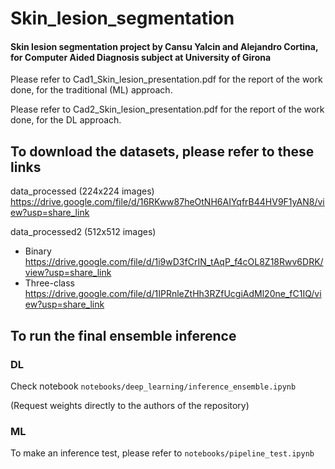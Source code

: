 # Skin_lesion_segmentation

#### Skin lesion segmentation project by Cansu Yalcin and Alejandro Cortina, for Computer Aided Diagnosis subject at University of Girona


Please refer to Cad1_Skin_lesion_presentation.pdf for the report of the work done, for the traditional (ML) approach.

Please refer to Cad2_Skin_lesion_presentation.pdf for the report of the work done, for the DL approach.

## To download the datasets, please refer to these links
data_processed (224x224 images)
https://drive.google.com/file/d/16RKww87heOtNH6AIYqfrB44HV9F1yAN8/view?usp=share_link

data_processed2 (512x512 images)
- Binary
https://drive.google.com/file/d/1i9wD3fCrIN_tAqP_f4cOL8Z18Rwv6DRK/view?usp=share_link
- Three-class
https://drive.google.com/file/d/1IPRnleZtHh3RZfUcgiAdMl20ne_fC1IQ/view?usp=share_link

## To run the final ensemble inference

### DL 

Check notebook ```notebooks/deep_learning/inference_ensemble.ipynb```

(Request weights directly to the authors of the repository)

### ML

To make an inference test, please refer to ```notebooks/pipeline_test.ipynb```
